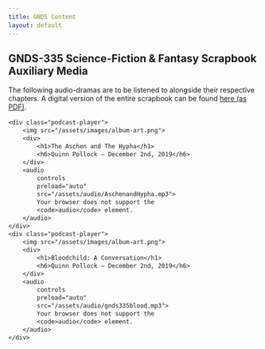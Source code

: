 ```yaml
---
title: GNDS Content
layout: default
---
```


<article>
	<h1>GNDS-335 Science-Fiction &amp; Fantasy Scrapbook Auxiliary Media</h1>
	<p>The following audio-dramas are to be listened to alongside their respective chapters. A digital version of the entire scrapbook can be found <a href="/assets/PDFS/GNDS 335 Layout.pdf">here (as PDF)</a>.</p>
			
    <div class="podcast-player">
        <img src="/assets/images/album-art.png">
        <div>
            <h1>The Aschen and The Hypha</h1>
            <h6>Quinn Pollock — December 2nd, 2019</h6>
        </div>
        <audio 
            controls
            preload="auto"
            src="/assets/audio/AschenandHypha.mp3">
            Your browser does not support the
            <code>audio</code> element.
        </audio>
    </div>
    <div class="podcast-player">
        <img src="/assets/images/album-art.png">
        <div>
            <h1>Bloodchild: A Conversation</h1>
            <h6>Quinn Pollock — December 2nd, 2019</h6>
        </div>
        <audio 
            controls
            preload="auto"
            src="/assets/audio/gnds335blood.mp3">
            Your browser does not support the
            <code>audio</code> element.
        </audio>
    </div>
			

</article>